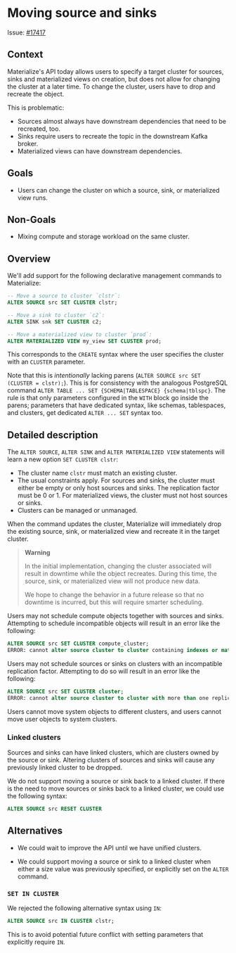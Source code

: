 # Moving source and sinks

Issue: [#17417](https://github.com/MaterializeInc/database-issues/issues/5050)

## Context

Materialize's API today allows users to specify a target cluster for sources,
sinks and materialized views on creation, but does not allow for changing the
cluster at a later time. To change the cluster, users have to drop and recreate
the object.

This is problematic:
* Sources almost always have downstream dependencies that need to be recreated,
  too.
* Sinks require users to recreate the topic in the downstream Kafka broker.
* Materialized views can have downstream dependencies.

## Goals

* Users can change the cluster on which a source, sink, or materialized view
  runs.

## Non-Goals

* Mixing compute and storage workload on the same cluster.

## Overview

We'll add support for the following declarative management commands to
Materialize:

```sql
-- Move a source to cluster `clstr`:
ALTER SOURCE src SET CLUSTER clstr;

-- Move a sink to cluster `c2`:
ALTER SINK snk SET CLUSTER c2;

-- Move a materialized view to cluster `prod`:
ALTER MATERIALIZED VIEW my_view SET CLUSTER prod;
```

This corresponds to the `CREATE` syntax where the user specifies the cluster
with an `CLUSTER` parameter.

Note that this is _intentionally_ lacking parens
(`ALTER SOURCE src SET (CLUSTER = clstr);`).
This is for consistency with the analogous PostgreSQL command
`ALTER TABLE ... SET {SCHEMA|TABLESPACE} {schema|tblspc}`.
The rule is that only parameters configured in the `WITH` block go inside the
parens; parameters that have dedicated syntax, like schemas, tablespaces, and
clusters, get dedicated `ALTER ... SET` syntax too.

## Detailed description

The `ALTER SOURCE`, `ALTER SINK` and `ALTER MATERIALIZED VIEW` statements will
learn a new option `SET CLUSTER clstr`:
* The cluster name `clstr` must match an existing cluster.
* The usual constraints apply. For sources and sinks, the cluster must either be
  empty or only host sources and sinks. The replication factor must be 0 or 1.
  For materialized views, the cluster must not host sources or sinks.
* Clusters can be managed or unmanaged.

When the command updates the cluster, Materialize will immediately drop the
existing source, sink, or materialized view and recreate it in the target
cluster.

> **Warning**
>
> In the initial implementation, changing the cluster associated will result in
> downtime while the object recreates. During this time, the source, sink, or
> materialized view will not produce new data.
>
> We hope to change the behavior in a future release so that no downtime is
> incurred, but this will require smarter scheduling.

Users may not schedule compute objects together with sources and sinks.
Attempting to schedule incompatible objects will result in an error like the
following:

```sql
ALTER SOURCE src SET CLUSTER compute_cluster;
ERROR: cannot alter source cluster to cluster containing indexes or materialized views
```

Users may not schedule sources or sinks on clusters with an incompatible
replication factor. Attempting to do so will result in an error like the
following:

```sql
ALTER SOURCE src SET CLUSTER cluster;
ERROR: cannot alter source cluster to cluster with more than one replica
```

Users cannot move system objects to different clusters, and users cannot move
user objects to system clusters.

### Linked clusters

Sources and sinks can have linked clusters, which are clusters owned by the
source or sink. Altering clusters of sources and sinks will cause any previously
linked cluster to be dropped.

We do not support moving a source or sink back to a linked cluster. If there is
the need to move sources or sinks back to a linked cluster, we could use the
following syntax:

```sql
ALTER SOURCE src RESET CLUSTER
```

## Alternatives

* We could wait to improve the API until we have unified clusters.

* We could support moving a source or sink to a linked cluster when either a size
  value was previously specified, or explicitly set on the `ALTER` command.

### `SET IN CLUSTER`

We rejected the following alternative syntax using `IN`:
```sql
ALTER SOURCE src IN CLUSTER clstr;
```

This is to avoid potential future conflict with setting parameters that
explicitly require `IN`.

